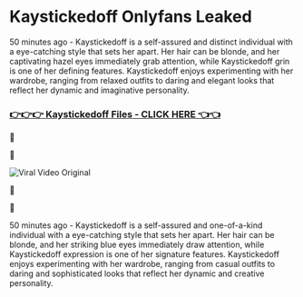 # Kaystickedoff Onlyfans Leaked

<p>50 minutes ago - Kaystickedoff is a self-assured and distinct individual with a eye-catching style that sets her apart. Her hair can be blonde, and her captivating hazel eyes immediately grab attention, while Kaystickedoff grin is one of her defining features. Kaystickedoff enjoys experimenting with her wardrobe, ranging from relaxed outfits to daring and elegant looks that reflect her dynamic and imaginative personality.</p><p>
<h3><a href="https://fansleaks.com-getfree.pro/kaystickedoff" rel="nofollow">👉👉👉 Kaystickedoff Files - CLICK HERE 👈👈</a></h3>
<p>🔻</p>
<p>🔻</p> <p>
<a href="https://fansleaks.com-getfree.pro/kaystickedoff" rel="nofollow"><img src="https://i.imgur.com/0ZbtXZ5.gif" alt="Viral Video Original" style="max-width: 100%; display: inline-block;" data-target="animated-image.originalImage"></a>
<p>🔻</p>
<p>🔻</p> <p>50 minutes ago - Kaystickedoff is a self-assured and one-of-a-kind individual with a eye-catching style that sets her apart. Her hair can be blonde, and her striking blue eyes immediately draw attention, while Kaystickedoff expression is one of her signature features. Kaystickedoff enjoys experimenting with her wardrobe, ranging from casual outfits to daring and sophisticated looks that reflect her dynamic and creative personality.</p>
